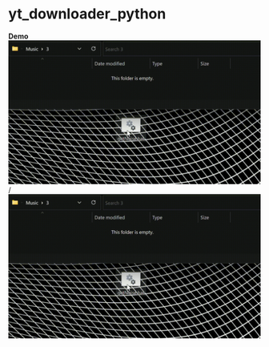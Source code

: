 # yt_downloader_python
**Demo**
![usage_demo](https://github.com/DoubiOD/yt_downloader_python/blob/main/demo.gif) / ![](https://github.com/DoubiOD/yt_downloader_python/blob/main/demo.gif)
